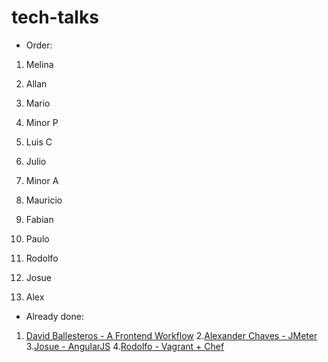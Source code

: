 # tech-talks

* Order:

1) Melina

2) Allan

3) Mario

4) Minor P

5) Luis C 

6) Julio

7) Minor A

8) Mauricio

9) Fabian

10) Paulo

11) Rodolfo

12) Josue

13) Alex


* Already done:
1. [David Ballesteros - A Frontend Workflow](../master/Yeoman%2BGrunt%2BBower/README.md)
2.[Alexander Chaves - JMeter](../master/JMeter/README.md)
3.[Josue - AngularJS](../master/AngularJS/App)
4.[Rodolfo - Vagrant + Chef](../master/Vagrant+Chef)